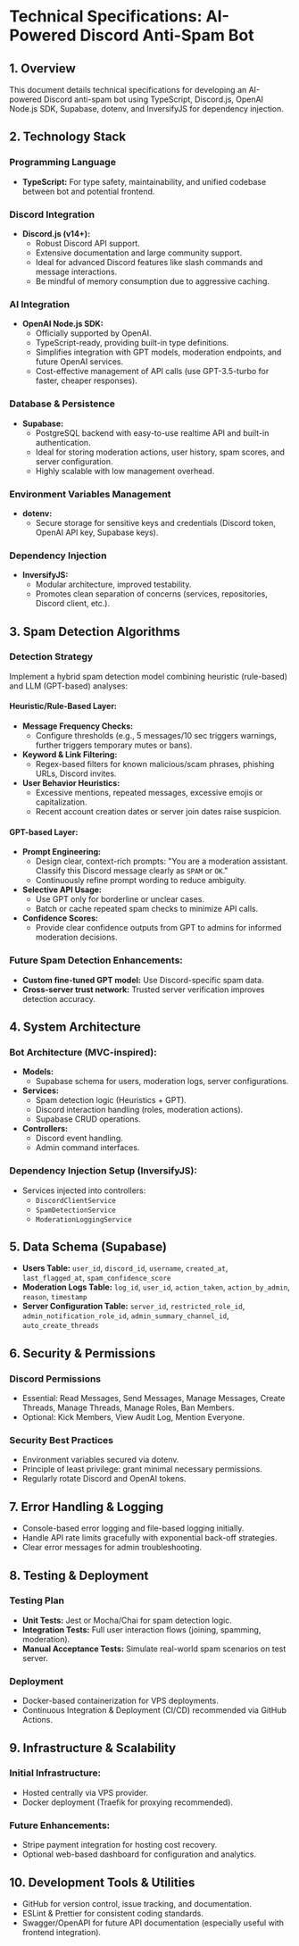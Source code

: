 # Technical Specifications: AI-Powered Discord Anti-Spam Bot

## 1. Overview

This document details technical specifications for developing an AI-powered Discord anti-spam bot using TypeScript, Discord.js, OpenAI Node.js SDK, Supabase, dotenv, and InversifyJS for dependency injection.

## 2. Technology Stack

### Programming Language

- **TypeScript:** For type safety, maintainability, and unified codebase between bot and potential frontend.

### Discord Integration

- **Discord.js (v14+):**
  - Robust Discord API support.
  - Extensive documentation and large community support.
  - Ideal for advanced Discord features like slash commands and message interactions.
  - Be mindful of memory consumption due to aggressive caching.

### AI Integration

- **OpenAI Node.js SDK:**
  - Officially supported by OpenAI.
  - TypeScript-ready, providing built-in type definitions.
  - Simplifies integration with GPT models, moderation endpoints, and future OpenAI services.
  - Cost-effective management of API calls (use GPT-3.5-turbo for faster, cheaper responses).

### Database & Persistence

- **Supabase:**
  - PostgreSQL backend with easy-to-use realtime API and built-in authentication.
  - Ideal for storing moderation actions, user history, spam scores, and server configuration.
  - Highly scalable with low management overhead.

### Environment Variables Management

- **dotenv:**
  - Secure storage for sensitive keys and credentials (Discord token, OpenAI API key, Supabase keys).

### Dependency Injection

- **InversifyJS:**
  - Modular architecture, improved testability.
  - Promotes clean separation of concerns (services, repositories, Discord client, etc.).

## 3. Spam Detection Algorithms

### Detection Strategy

Implement a hybrid spam detection model combining heuristic (rule-based) and LLM (GPT-based) analyses:

#### Heuristic/Rule-Based Layer:

- **Message Frequency Checks:**
  - Configure thresholds (e.g., 5 messages/10 sec triggers warnings, further triggers temporary mutes or bans).
- **Keyword & Link Filtering:**
  - Regex-based filters for known malicious/scam phrases, phishing URLs, Discord invites.
- **User Behavior Heuristics:**
  - Excessive mentions, repeated messages, excessive emojis or capitalization.
  - Recent account creation dates or server join dates raise suspicion.

#### GPT-based Layer:

- **Prompt Engineering:**
  - Design clear, context-rich prompts: "You are a moderation assistant. Classify this Discord message clearly as `SPAM` or `OK`."
  - Continuously refine prompt wording to reduce ambiguity.
- **Selective API Usage:**
  - Use GPT only for borderline or unclear cases.
  - Batch or cache repeated spam checks to minimize API calls.
- **Confidence Scores:**
  - Provide clear confidence outputs from GPT to admins for informed moderation decisions.

### Future Spam Detection Enhancements:

- **Custom fine-tuned GPT model:** Use Discord-specific spam data.
- **Cross-server trust network:** Trusted server verification improves detection accuracy.

## 4. System Architecture

### Bot Architecture (MVC-inspired):

- **Models:**
  - Supabase schema for users, moderation logs, server configurations.
- **Services:**
  - Spam detection logic (Heuristics + GPT).
  - Discord interaction handling (roles, moderation actions).
  - Supabase CRUD operations.
- **Controllers:**
  - Discord event handling.
  - Admin command interfaces.

### Dependency Injection Setup (InversifyJS):

- Services injected into controllers:
  - `DiscordClientService`
  - `SpamDetectionService`
  - `ModerationLoggingService`

## 5. Data Schema (Supabase)

- **Users Table:** `user_id`, `discord_id`, `username`, `created_at`, `last_flagged_at`, `spam_confidence_score`
- **Moderation Logs Table:** `log_id`, `user_id`, `action_taken`, `action_by_admin`, `reason`, `timestamp`
- **Server Configuration Table:** `server_id`, `restricted_role_id`, `admin_notification_role_id`, `admin_summary_channel_id`, `auto_create_threads`

## 6. Security & Permissions

### Discord Permissions

- Essential: Read Messages, Send Messages, Manage Messages, Create Threads, Manage Threads, Manage Roles, Ban Members.
- Optional: Kick Members, View Audit Log, Mention Everyone.

### Security Best Practices

- Environment variables secured via dotenv.
- Principle of least privilege: grant minimal necessary permissions.
- Regularly rotate Discord and OpenAI tokens.

## 7. Error Handling & Logging

- Console-based error logging and file-based logging initially.
- Handle API rate limits gracefully with exponential back-off strategies.
- Clear error messages for admin troubleshooting.

## 8. Testing & Deployment

### Testing Plan

- **Unit Tests:** Jest or Mocha/Chai for spam detection logic.
- **Integration Tests:** Full user interaction flows (joining, spamming, moderation).
- **Manual Acceptance Tests:** Simulate real-world spam scenarios on test server.

### Deployment

- Docker-based containerization for VPS deployments.
- Continuous Integration & Deployment (CI/CD) recommended via GitHub Actions.

## 9. Infrastructure & Scalability

### Initial Infrastructure:

- Hosted centrally via VPS provider.
- Docker deployment (Traefik for proxying recommended).

### Future Enhancements:

- Stripe payment integration for hosting cost recovery.
- Optional web-based dashboard for configuration and analytics.

## 10. Development Tools & Utilities

- GitHub for version control, issue tracking, and documentation.
- ESLint & Prettier for consistent coding standards.
- Swagger/OpenAPI for future API documentation (especially useful with frontend integration).
